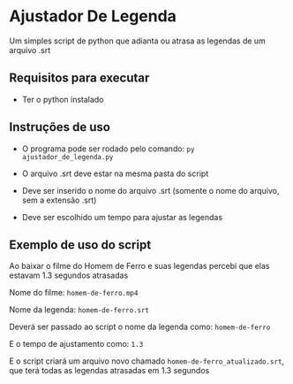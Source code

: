 # Ajustador De Legenda
Um simples script de python que adianta ou atrasa as legendas de um arquivo .srt

## Requisitos para executar

* Ter o python instalado

## Instruções de uso
* O programa pode ser rodado pelo comando: 
`py ajustador_de_legenda.py`

* O arquivo .srt deve estar na mesma pasta do script

* Deve ser inserido o nome do arquivo .srt (somente o nome do arquivo, sem a extensão .srt)

* Deve ser escolhido um tempo para ajustar as legendas


## Exemplo de uso do script
Ao baixar o filme do Homem de Ferro e suas legendas percebi que elas estavam 1.3 segundos atrasadas

Nome do filme: `homem-de-ferro.mp4`

Nome da legenda: `homem-de-ferro.srt`

Deverá ser passado ao script o nome da legenda como: `homem-de-ferro`

E o tempo de ajustamento como: `1.3`

E o script criará um arquivo novo chamado `homem-de-ferro_atualizado.srt`, que terá todas as legendas atrasadas em 1.3 segundos

